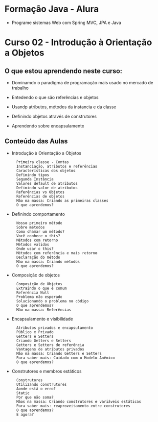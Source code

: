 # Formação Java - Alura
+ Programe sistemas Web com Spring MVC, JPA e Java

# Curso 02 - Introdução à Orientação a Objetos

## O que estou aprendendo neste curso:

+ Dominamdo o paradigma de programação mais usado no mercado de trabalho

+ Entedendo o que são referências e objetos

+ Usandp atributos, métodos da instancia e da classe

+ Definindo objetos através de construtores

+ Aprendendo sobre encapsulamento

## Conteúdo das Aulas

+ Introdução à Orientação a Objetos

        Primeira classe - Contas
        Instanciação, atributos e referências
        Características dos objetos
        Definindo tipos
        Segunda Instância
        Valores default de atributos
        Definindo valor de atributos
        Referências vs Objetos
        Referências de objetos
        Mão na massa: Criando as primeiras classes
        O que aprendemos?

+ Definindo comportamento

        Nosso primeiro método
        Sobre métodos
        Como chamar um método?
        Você conhece o this?
        Métodos com retorno
        Métodos validos
        Onde usar o this?
        Métodos com referência e mais retorno
        Declaração do método
        Mão na massa: Criando métodos
        O que aprendemos?

+ Composição de objetos

        Composição de Objetos
        Extraindo o que é comum
        Referência Null
        Problema não esperado
        Solucionando o problema no código
        O que aprendemos?
        Mão na massa: Referências

+ Encapsulamento e visibilidade

        Atributos privados e encapsulamento
        Público x Privado
        Getters e Setters
        Criando Getters e Setters
        Getters e Setters de referência
        Vantagens de atributos privados
        Mão na massa: Criando Getters e Setters
        Para saber mais: Cuidado com o Modelo Anêmico
        O que aprendemos?

+ Construtores e membros estáticos

        Construtores
        Utilizando construtores
        Aonde está o erro?
        Static
        Por que não soma?
        Mãos na massa: Criando construtores e variáveis estáticas
        Para saber mais: reaproveitamento entre construtores
        O que aprendemos?
        E agora?


